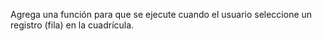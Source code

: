 Agrega una función para que se ejecute cuando el usuario seleccione un registro (fila) en la cuadrícula.